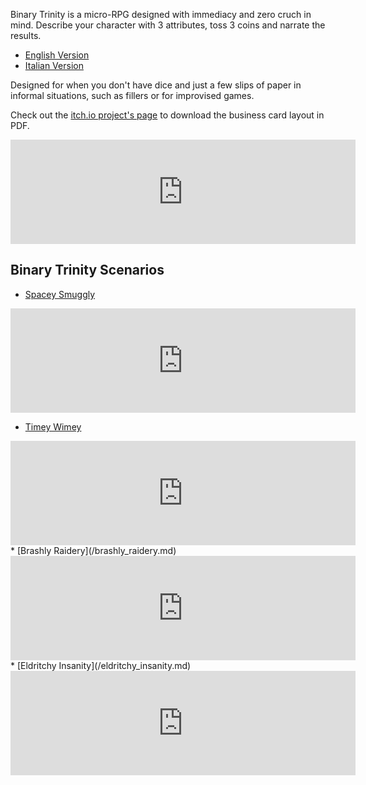 Binary Trinity is a micro-RPG designed with immediacy and zero cruch in mind.
Describe your character with 3 attributes, toss 3 coins and narrate the results.

* [English Version](/binary_trinity_eng.md)
* [Italian Version](/binary_trinity_ita.md)

Designed for when you don't have dice and just a few slips of paper in informal situations, such as fillers or for improvised games.

Check out the [itch.io project's page](https://zeruhur.itch.io/binary-trinity) to download the business card layout in PDF.

<iframe frameborder="0" src="https://itch.io/embed/958161" width="552" height="167"><a href="https://zeruhur.itch.io/binary-trinity">Binary Trinity by zeruhur</a></iframe>
</br>

## Binary Trinity Scenarios

* [Spacey Smuggly](/spacey_smuggly.md) 

<iframe frameborder="0" src="https://itch.io/embed/959460" width="552" height="167"><a href="https://zeruhur.itch.io/spacey-smuggly">Spacey Smuggly by zeruhur</a></iframe>
</br>

* [Timey Wimey](/timey_wimey.md)

<iframe frameborder="0" src="https://itch.io/embed/960236" width="552" height="167"><a href="https://zeruhur.itch.io/timey-wimey">Timey Wimey by zeruhur</a></iframe>
</br>
* [Brashly Raidery](/brashly_raidery.md)

<iframe frameborder="0" src="https://itch.io/embed/962044" width="552" height="167"><a href="https://zeruhur.itch.io/brashly-raidery">Brashly Raidery by zeruhur</a></iframe>
</br>
* [Eldritchy Insanity](/eldritchy_insanity.md)

<iframe frameborder="0" src="https://itch.io/embed/970720" width="552" height="167"><a href="https://zeruhur.itch.io/eldritchy-insanity">Eldritchy Insanity by zeruhur</a></iframe>
</br>